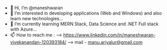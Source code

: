 - 👋 Hi, I’m @maneshwaran
- 👀 I’m interested in developing applications (Web and Windows) and also learn new technologies...
- 🌱 I’m currently learning MERN Stack, Data Science and .NET Full stack with Azure...
- 📫 How to reach me : 
    --> https://www.linkedin.com/in/maneshwaran-vivekanandan-120393184/
    --> mail - manu.ariyalur@gmail.com

<!---
maneshwaran/maneshwaran is a ✨ special ✨ repository because its `README.md` (this file) appears on your GitHub profile.
You can click the Preview link to take a look at your changes.
--->
